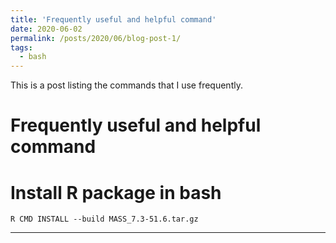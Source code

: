 ```yaml
---
title: 'Frequently useful and helpful command'
date: 2020-06-02
permalink: /posts/2020/06/blog-post-1/
tags:
  - bash
---
```


This is a post listing the commands that I use frequently.

Frequently useful and helpful command
======

Install R package in bash
======


```
R CMD INSTALL --build MASS_7.3-51.6.tar.gz
```




------

